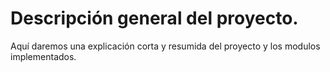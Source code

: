 # Descripción general del proyecto.

Aquí daremos una explicación corta y resumida del proyecto y los modulos implementados.
